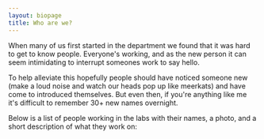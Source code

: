 ```yaml
---
layout: biopage
title: Who are we?
---
```


When many of us first started in the department we found that it was hard to get to know people. Everyone's working, and as the new person it can seem intimidating to interrupt someones work to say hello.

To help alleviate this hopefully people should have noticed someone new (make a loud noise and watch our heads pop up like meerkats) and have come to introduced themselves. But even then, if you're anything like me it's difficult to remember 30+ new names overnight. 

Below is a list of people working in the labs with their names, a photo, and a short description of what they work on:
